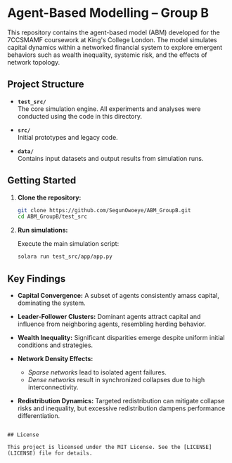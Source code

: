 
# Agent-Based Modelling – Group B

This repository contains the agent-based model (ABM) developed for the 7CCSMAMF coursework at King's College London. The model simulates capital dynamics within a networked financial system to explore emergent behaviors such as wealth inequality, systemic risk, and the effects of network topology.

## Project Structure

- **`test_src/`**  
  The core simulation engine. All experiments and analyses were conducted using the code in this directory.

- **`src/`**  
  Initial prototypes and legacy code.

- **`data/`**  
  Contains input datasets and output results from simulation runs.

## Getting Started

1. **Clone the repository:**

   ```bash
   git clone https://github.com/SegunOwoeye/ABM_GroupB.git
   cd ABM_GroupB/test_src
   ```


2. **Run simulations:**

   Execute the main simulation script:

   ```bash 
   solara run test_src/app/app.py
   ```


## Key Findings

- **Capital Convergence:** A subset of agents consistently amass capital, dominating the system.

- **Leader-Follower Clusters:** Dominant agents attract capital and influence from neighboring agents, resembling herding behavior.

- **Wealth Inequality:** Significant disparities emerge despite uniform initial conditions and strategies.

- **Network Density Effects:**
  - *Sparse networks* lead to isolated agent failures.
  - *Dense networks* result in synchronized collapses due to high interconnectivity.

- **Redistribution Dynamics:** Targeted redistribution can mitigate collapse risks and inequality, but excessive redistribution dampens performance differentiation.


```

## License

This project is licensed under the MIT License. See the [LICENSE](LICENSE) file for details.
